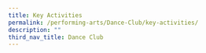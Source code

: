 ```yaml
---
title: Key Activities
permalink: /performing-arts/Dance-Club/key-activities/
description: ""
third_nav_title: Dance Club
---
```

